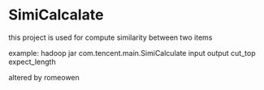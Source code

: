 # SimiCalcalate
this project is used for compute similarity between two items

example:
hadoop jar com.tencent.main.SimiCalculate input output cut_top expect_length

altered by romeowen

